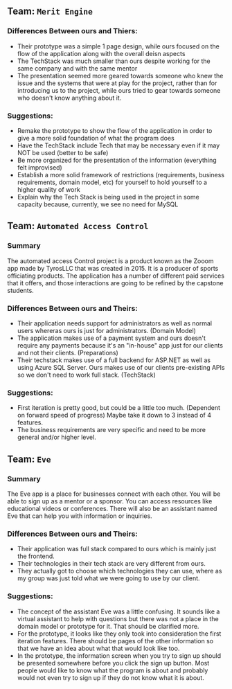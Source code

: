 ##  Team: `Merit Engine`
### Differences Between ours and Thiers:
- Their prototype was a simple 1 page design, while ours focused on the flow of the application along with the overall deisn aspects
- The TechStack was much smaller than ours despite working for the same company and with the same mentor
- The presentation seemed more geared towards someone who knew the issue and the systems that were at play for the project, rather than for introducing us to the project, while ours tried to gear towards someone who doesn't know anything about it.
### Suggestions:
- Remake the prototype to show the flow of the application in order to give a more solid foundation of what the program does
- Have the TechStack include Tech that may be necessary even if it may NOT be used (better to be safe)
- Be more organized for the presentation of the information (everything felt improvised)
- Establish a more solid framework of restrictions (requirements, business requirements, domain model, etc) for yourself to hold yourself to a higher quality of work
- Explain why the Tech Stack is being used in the project in some capacity because, currently, we see no need for MySQL
## Team: `Automated Access Control`
### Summary
The automated access Control project is a product known as the Zooom app made by 
TyrosLLC that was created in 2015. It is a producer of sports officiating products. The application
has a number of different paid services that it offers, and those interactions are going to be refined
by the capstone students.  
### Differences Between ours and Theirs:
- Their application needs support for administrators as well as normal users whereras ours is just for administrators. (Domain Model)
- The application makes use of a payment system and ours doesn't require any payments because it's an "in-house" app just 
for our clients and not their clients. (Preparations)
- Their techstack makes use of a full backend for ASP.NET as well as using Azure SQL Server. Ours makes use of 
our clients pre-existing APIs so we don't need to work full stack. (TechStack)
### Suggestions:
- First iteration is pretty good, but could be a little too much. (Dependent on forward speed of progress) Maybe take it down to 3 instead of 4 features.
- The business requirements are very specific and need to be more general and/or higher level. 
##  Team: `Eve`
### Summary
The Eve app is a place for businesses connect with each other. You will be able to sign up as a mentor or a sponsor. You can access resources like educational videos or conferences. There will also be an assistant named Eve that can help you with information or inquiries.
### Differences Between ours and Theirs:
- Their application was full stack compared to ours which is mainly just the frontend.
- Their technologies in their tech stack are very different from ours.
- They actually got to choose which technologies they can use, where as my group was just told what we were going to use by our client.
### Suggestions:
- The concept of the assistant Eve was a little confusing. It sounds like a virtual assistant to help with questions but there was not a place in the domain model or prototype for it. That should be clarified more.
- For the prototype, it looks like they only took into consideration the first iteration features. There should be pages of the other information so that we have an idea about what that would look like too.
- In the prototype, the information screen when you try to sign up should be presented somewhere before you click the sign up button. Most people would like to know what the program is about and probably would not even try to sign up if they do not know what it is about.
